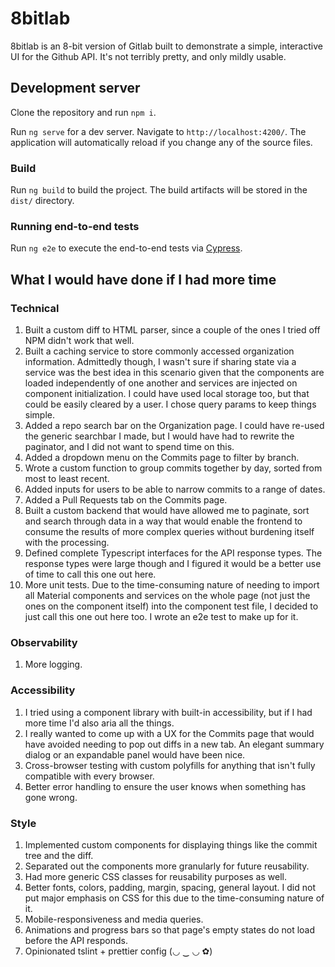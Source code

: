 # 8bitlab

8bitlab is an 8-bit version of Gitlab built to demonstrate a simple, interactive UI for the Github API. It's not terribly pretty, and only mildly usable.

## Development server

Clone the repository and run `npm i`.

Run `ng serve` for a dev server. Navigate to `http://localhost:4200/`. The application will automatically reload if you change any of the source files.

### Build

Run `ng build` to build the project. The build artifacts will be stored in the `dist/` directory.

### Running end-to-end tests

Run `ng e2e` to execute the end-to-end tests via [Cypress](https://www.cypress.io/).

## What I would have done if I had more time

### Technical

1. Built a custom diff to HTML parser, since a couple of the ones I tried off NPM didn't work that well.
2. Built a caching service to store commonly accessed organization information. Admittedly though, I wasn't sure if sharing state via a service was the best idea in this scenario given that the components are loaded independently of one another and services are injected on component initialization. I could have used local storage too, but that could be easily cleared by a user. I chose query params to keep things simple.
3. Added a repo search bar on the Organization page. I could have re-used the generic searchbar I made, but I would have had to rewrite the paginator, and I did not want to spend time on this.
4. Added a dropdown menu on the Commits page to filter by branch.
5. Wrote a custom function to group commits together by day, sorted from most to least recent.
6. Added inputs for users to be able to narrow commits to a range of dates.
7. Added a Pull Requests tab on the Commits page.
8. Built a custom backend that would have allowed me to paginate, sort and search through data in a way that would enable the frontend to consume the results of more complex queries without burdening itself with the processing.
9. Defined complete Typescript interfaces for the API response types. The response types were large though and I figured it would be a better use of time to call this one out here.
10. More unit tests. Due to the time-consuming nature of needing to import all Material components and services on the whole page (not just the ones on the component itself) into the component test file, I decided to just call this one out here too. I wrote an e2e test to make up for it.

### Observability

1. More logging.

### Accessibility

1. I tried using a component library with built-in accessibility, but if I had more time I'd also aria all the things.
2. I really wanted to come up with a UX for the Commits page that would have avoided needing to pop out diffs in a new tab. An elegant summary dialog or an expandable panel would have been nice.
3. Cross-browser testing with custom polyfills for anything that isn't fully compatible with every browser.
4. Better error handling to ensure the user knows when something has gone wrong.

### Style

1. Implemented custom components for displaying things like the commit tree and the diff.
2. Separated out the components more granularly for future reusability.
3. Had more generic CSS classes for reusability purposes as well.
4. Better fonts, colors, padding, margin, spacing, general layout. I did not put major emphasis on CSS for this due to the time-consuming nature of it.
5. Mobile-responsiveness and media queries.
6. Animations and progress bars so that page's empty states do not load before the API responds.
7. Opinionated tslint + prettier config (◡ ‿ ◡ ✿)
